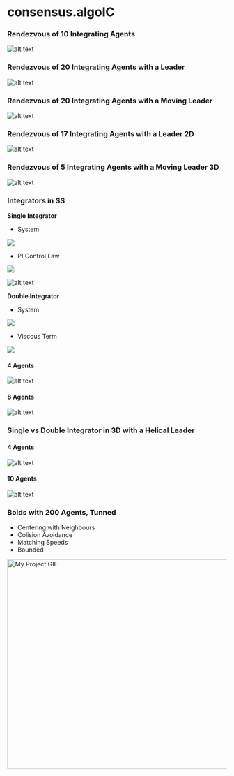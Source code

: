 # consensus.algoIC

### Rendezvous of 10 Integrating Agents
![alt text](https://github.com/marcotulio956/consensus.algoIC/blob/master/img/rzvs-1d_10agents.png)

### Rendezvous of 20 Integrating Agents with a Leader
![alt text](https://github.com/marcotulio956/consensus.algoIC/blob/master/img/rzvs_leader-1d_20agents.png)

### Rendezvous of 20 Integrating Agents with a Moving Leader
![alt text](https://github.com/marcotulio956/consensus.algoIC/blob/master/img/rzvs_sin_leader-1d_20agents.png)

### Rendezvous of 17 Integrating Agents with a Leader 2D
![alt text](https://github.com/marcotulio956/consensus.algoIC/blob/master/img/rzvs_leader-2d_17agents.png)

### Rendezvous of 5 Integrating Agents with a Moving Leader 3D
![alt text](https://github.com/marcotulio956/consensus.algoIC/blob/master/img/rzvs_circular_leader-3d_5agents.png)

### Integrators in SS
**Single Integrator**
  - System 
<img src="https://latex.codecogs.com/svg.image?x'(t)=u(t)\\x(t)=\int&space;u(t)&space;\\x_1=x,x_2=x'&space;\\x'_1=x_2,x'_2=u(t)&space;\\"/> 
       
  - PI Control Law
<img src="https://latex.codecogs.com/svg.image?u_k(t)=E_P&space;&plus;&space;E_I(t),\quad&space;k=[2,n]\\E_P=K_p\sum^n_{i=1}w_{i,0}.e_{i,0}=K_p\sum^n_{i=1}w_{i,0}(x_i-x_0)\\E_I(t)=K_i\sum_{i=-\infty}^t\sum^n_{i=1}&space;w_{i,0}.e_{i,0}(t)=K_i\sum_{i=-\infty}^t\sum^n_{i=1}&space;w_{i,0}.(x_i(t)-x_0(t))\\&space;"/> 

![alt text](https://github.com/marcotulio956/consensus.algoIC/blob/master/img/rzvs_pi_si_vs_p_si_4agents.png)
        
**Double Integrator**
  - System
<img src="https://latex.codecogs.com/svg.image?x''(t)=u(t)&space;\\x(t)=\int\int&space;u(t)&space;\\x_1=x,&space;x_2=x'\\x_1'=x_2,x_2'=u(t)&space;"/> 

  - Viscous Term
<img src="https://latex.codecogs.com/svg.image?x''(t)&plus;a_1x'(t)=u(t)\\x_1=x,x_2=x'\\&space;x_1'=x_2,x_2'=u(t)-x''(t)=u(t)-a_1x_2\\&space;&space;"/> 

#### 4 Agents
![alt text](https://github.com/marcotulio956/consensus.algoIC/blob/master/img/rzvs_dumped_di_vs_di_4agents.png.png)
#### 8 Agents
![alt text](https://github.com/marcotulio956/consensus.algoIC/blob/master/img/rzvs_dumped_di_vs_di_8agents.png.png)


### Single vs Double Integrator in 3D with a Helical Leader
#### 4 Agents
![alt text](https://github.com/marcotulio956/consensus.algoIC/blob/master/img/rzvs_ia_vs_dia_4agents.png)
#### 10 Agents
![alt text](https://github.com/marcotulio956/consensus.algoIC/blob/master/img/rzvs_ia_vs_dia_10agents.png)

### Boids with 200 Agents, Tunned
- Centering with Neighbours
- Colision Avoidance
- Matching Speeds
- Bounded

<img src="https://github.com/marcotulio956/consensus.algoIC/blob/master/img/boids_tunned_200agents.gif" alt="My Project GIF" width="640" height="480">
